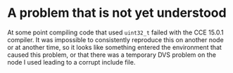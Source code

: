 # A problem that is not yet understood

At some point compiling code that used `uint32_t` failed with the CCE 15.0.1 compiler.
It was impossible to consistently reproduce this on another node or at another time,
so it looks like something entered the environment that caused this problem, or that
there was a temporary DVS problem on the node I used leading to a corrupt include
file.
